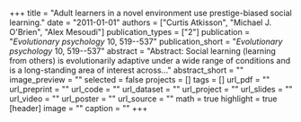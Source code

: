 +++
title = "Adult learners in a novel environment use prestige-biased social learning."
date = "2011-01-01"
authors = ["Curtis Atkisson", "Michael J. O'Brien", "Alex Mesoudi"]
publication_types = ["2"]
publication = "_Evolutionary psychology_ 10, 519--537"
publication_short = "_Evolutionary psychology_ 10, 519--537"
abstract = "Abstract: Social learning (learning from others) is evolutionarily adaptive under a wide range of conditions and is a long-standing area of interest across..."
abstract_short = ""
image_preview = ""
selected = false
projects = []
tags = []
url_pdf = ""
url_preprint = ""
url_code = ""
url_dataset = ""
url_project = ""
url_slides = ""
url_video = ""
url_poster = ""
url_source = ""
math = true
highlight = true
[header]
image = ""
caption = ""
+++
